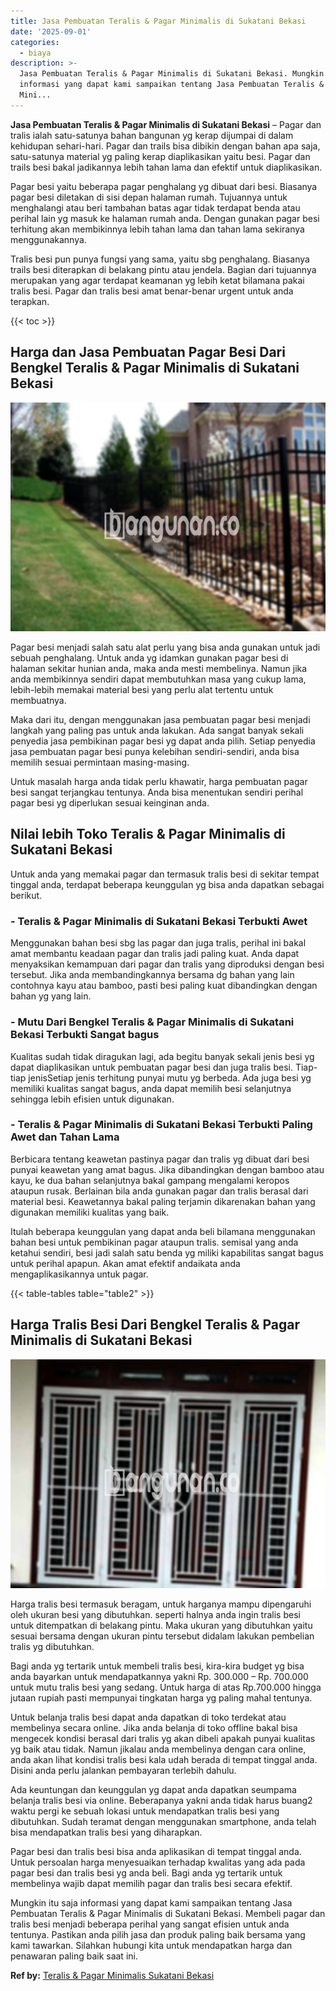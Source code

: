```yaml
---
title: Jasa Pembuatan Teralis & Pagar Minimalis di Sukatani Bekasi
date: '2025-09-01'
categories:
  - biaya
description: >-
  Jasa Pembuatan Teralis & Pagar Minimalis di Sukatani Bekasi. Mungkin itu saja
  informasi yang dapat kami sampaikan tentang Jasa Pembuatan Teralis & Pagar
  Mini...
---
```


**Jasa Pembuatan Teralis & Pagar Minimalis di Sukatani Bekasi** – Pagar dan tralis ialah satu-satunya bahan bangunan yg kerap dijumpai di dalam kehidupan sehari-hari. Pagar dan trails bisa dibikin dengan bahan apa saja, satu-satunya material yg paling kerap diaplikasikan yaitu besi. Pagar dan trails besi bakal jadikannya lebih tahan lama dan efektif untuk diaplikasikan.

Pagar besi yaitu beberapa pagar penghalang yg dibuat dari besi. Biasanya pagar besi diletakan di sisi depan halaman rumah. Tujuannya untuk menghalangi atau beri tambahan batas agar tidak terdapat benda atau perihal lain yg masuk ke halaman rumah anda. Dengan gunakan pagar besi terhitung akan membikinnya lebih tahan lama dan tahan lama sekiranya menggunakannya.

Tralis besi pun punya fungsi yang sama, yaitu sbg penghalang. Biasanya trails besi diterapkan di belakang pintu atau jendela. Bagian dari tujuannya merupakan yang agar terdapat keamanan yg lebih ketat bilamana pakai tralis besi. Pagar dan tralis besi amat benar-benar urgent untuk anda terapkan.

{{< toc >}}

## Harga dan Jasa Pembuatan Pagar Besi Dari Bengkel Teralis & Pagar Minimalis di Sukatani Bekasi

![Jasa Pembuatan Teralis & Pagar Minimalis di Sukatani Bekasi](/images/pagar-minimalis-murah-14.png)

Pagar besi menjadi salah satu alat perlu yang bisa anda gunakan untuk jadi sebuah penghalang. Untuk anda yg idamkan gunakan pagar besi di halaman sekitar hunian anda, maka anda mesti membelinya. Namun jika anda membikinnya sendiri dapat membutuhkan masa yang cukup lama, lebih-lebih memakai material besi yang perlu alat tertentu untuk membuatnya.

Maka dari itu, dengan menggunakan jasa pembuatan pagar besi menjadi langkah yang paling pas untuk anda lakukan. Ada sangat banyak sekali penyedia jasa pembikinan pagar besi yg dapat anda pilih. Setiap penyedia jasa pembuatan pagar besi punya kelebihan sendiri-sendiri, anda bisa memilih sesuai permintaan masing-masing.

Untuk masalah harga anda tidak perlu khawatir, harga pembuatan pagar besi sangat terjangkau tentunya. Anda bisa menentukan sendiri perihal pagar besi yg diperlukan sesuai keinginan anda.

## Nilai lebih Toko Teralis & Pagar Minimalis di Sukatani Bekasi

Untuk anda yang memakai pagar dan termasuk tralis besi di sekitar tempat tinggal anda, terdapat beberapa keunggulan yg bisa anda dapatkan sebagai berikut.

### \- Teralis & Pagar Minimalis di Sukatani Bekasi Terbukti Awet

Menggunakan bahan besi sbg las pagar dan juga tralis, perihal ini bakal amat membantu keadaan pagar dan tralis jadi paling kuat. Anda dapat menyaksikan kemampuan dari pagar dan tralis yang diproduksi dengan besi tersebut. Jika anda membandingkannya bersama dg bahan yang lain contohnya kayu atau bamboo, pasti besi paling kuat dibandingkan dengan bahan yg yang lain.

### \- Mutu Dari Bengkel Teralis & Pagar Minimalis di Sukatani Bekasi Terbukti Sangat bagus

Kualitas sudah tidak diragukan lagi, ada begitu banyak sekali jenis besi yg dapat diaplikasikan untuk pembuatan pagar besi dan juga tralis besi. Tiap-tiap jenisSetiap jenis terhitung punyai mutu yg berbeda. Ada juga besi yg memiliki kualitas sangat bagus, anda dapat memilih besi selanjutnya sehingga lebih efisien untuk digunakan.

### \- Teralis & Pagar Minimalis di Sukatani Bekasi Terbukti Paling Awet dan Tahan Lama

Berbicara tentang keawetan pastinya pagar dan tralis yg dibuat dari besi punyai keawetan yang amat bagus. Jika dibandingkan dengan bamboo atau kayu, ke dua bahan selanjutnya bakal gampang mengalami keropos ataupun rusak. Berlainan bila anda gunakan pagar dan tralis berasal dari material besi. Keawetannya bakal paling terjamin dikarenakan bahan yang digunakan memiliki kualitas yang baik.

Itulah beberapa keunggulan yang dapat anda beli bilamana menggunakan bahan besi untuk pembikinan pagar ataupun tralis. semisal yang anda ketahui sendiri, besi jadi salah satu benda yg miliki kapabilitas sangat bagus untuk perihal apapun. Akan amat efektif andaikata anda mengaplikasikannya untuk pagar.

{{< table-tables table="table2" >}}

## Harga Tralis Besi Dari Bengkel Teralis & Pagar Minimalis di Sukatani Bekasi

![Jasa Pembuatan Teralis & Pagar Minimalis di Sukatani Bekasi](/images/teralis-minimalis-murah-17.png)

Harga tralis besi termasuk beragam, untuk harganya mampu dipengaruhi oleh ukuran besi yang dibutuhkan. seperti halnya anda ingin tralis besi untuk ditempatkan di belakang pintu. Maka ukuran yang dibutuhkan yaitu sesuai bersama dengan ukuran pintu tersebut didalam lakukan pembelian tralis yg dibutuhkan.

Bagi anda yg tertarik untuk membeli tralis besi, kira-kira budget yg bisa anda bayarkan untuk mendapatkannya yakni Rp. 300.000 – Rp. 700.000 untuk mutu tralis besi yang sedang. Untuk harga di atas Rp.700.000 hingga jutaan rupiah pasti mempunyai tingkatan harga yg paling mahal tentunya.

Untuk belanja tralis besi dapat anda dapatkan di toko terdekat atau membelinya secara online. Jika anda belanja di toko offline bakal bisa mengecek kondisi berasal dari tralis yg akan dibeli apakah punyai kualitas yg baik atau tidak. Namun jikalau anda membelinya dengan cara online, anda akan lihat kondisi tralis besi kala udah berada di tempat tinggal anda. Disini anda perlu jalankan pembayaran terlebih dahulu.

Ada keuntungan dan keunggulan yg dapat anda dapatkan seumpama belanja tralis besi via online. Beberapanya yakni anda tidak harus buang2 waktu pergi ke sebuah lokasi untuk mendapatkan tralis besi yang dibutuhkan. Sudah teramat dengan menggunakan smartphone, anda telah bisa mendapatkan tralis besi yang diharapkan.

Pagar besi dan tralis besi bisa anda aplikasikan di tempat tinggal anda. Untuk persoalan harga menyesuaikan terhadap kwalitas yang ada pada pagar besi dan tralis besi yg anda beli. Bagi anda yg tertarik untuk membelinya wajib dapat memilih pagar dan tralis besi secara efektif.

Mungkin itu saja informasi yang dapat kami sampaikan tentang Jasa Pembuatan Teralis & Pagar Minimalis di Sukatani Bekasi. Membeli pagar dan tralis besi menjadi beberapa perihal yang sangat efisien untuk anda tentunya. Pastikan anda pilih jasa dan produk paling baik bersama yang kami tawarkan. Silahkan hubungi kita untuk mendapatkan harga dan penawaran paling baik saat ini.

**Ref by:** [Teralis & Pagar Minimalis Sukatani Bekasi](https://id.wikipedia.org/wiki/Teralis)
